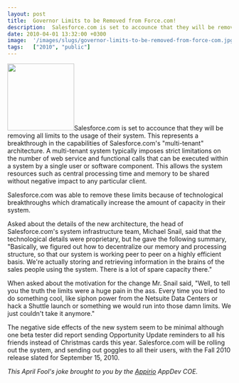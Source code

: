 ```yaml
---
layout: post
title:  Governor Limits to be Removed from Force.com!
description:  Salesforce.com is set to accounce that they will be removing all limits to the usage of their system. This represents a breakthrough in the capabilities of Salesforce.coms multi-tenant architecture. A multi-tenant system typically imposes strict limitations on the number of web service and functional calls that can be executed within a system by a single user or software component. This allows the system resources such as central processing time and memory to be shared without negative impact t
date: 2010-04-01 13:32:00 +0300
image:  '/images/slugs/governor-limits-to-be-removed-from-force-com.jpg'
tags:   ["2010", "public"]
---
```

<p style="clear: both"><a href="http://res.cloudinary.com/blog-jeffdouglas-com/image/upload/v1400399340/spring10-logo_c3jyun.png"><img src="http://res.cloudinary.com/blog-jeffdouglas-com/image/upload/c_crop,h_175,w_175,x_12,y_0/h_150,w_150/v1400399340/spring10-logo_c3jyun.png" alt="" title="spring10-logo.png" width="150" height="150" class="alignleft size-thumbnail wp-image-2027" /></a>Salesforce.com is set to accounce that they will be removing all limits to the usage of their system. This represents a breakthrough in the capabilities of Salesforce.com's "multi-tenant" architecture. A multi-tenant system typically imposes strict limitations on the number of web service and functional calls that can be executed within a system by a single user or software component. This allows the system resources such as central processing time and memory to be shared without negative impact to any particular client. </p><p style="clear: both">Salesforce.com was able to remove these limits because of technological breakthroughs which dramatically increase the amount of capacity in their system. </p><p style="clear: both">Asked about the details of the new architecture, the head of Salesforce.com's system infrastructure team, Michael Snail, said that the technological details were proprietary, but he gave the following summary, "Basically, we figured out how to decentralize our memory and processing structure, so that our system is working peer to peer on a highly efficient basis. We're actually storing and retrieving information in the brains of the sales people using the system. There is a lot of spare capacity there." </p><p style="clear: both">When asked about the motivation for the change Mr. Snail said, "Well, to tell you the truth the limits were a huge pain in the ass. Every time you tried to do something cool, like siphon power from the Netsuite Data Centers or hack a Shuttle launch or something we would run into those damn limits. We just couldn't take it anymore." </p><p style="clear: both">The negative side effects of the new system seem to be minimal although one beta tester did report sending Opportunity Update reminders to all his friends instead of Christmas cards this year. Salesforce.com will be rolling out the system, and sending out goggles to all their users, with the Fall 2010 release slated for September 15, 2010.</p><p style="clear: both"><em>This April Fool's joke brought to you by the <a href="http://www.appirio.com">Appirio</a> AppDev COE.</em></p><br class="final-break" style="clear: both" />
